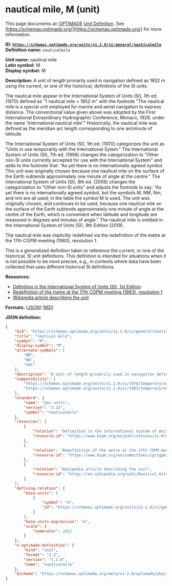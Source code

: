 # nautical mile, M (unit)
This page documents an [OPTIMADE](https://www.optimade.org/) [Unit Definition](https://schemas.optimade.org/#definitions). See [https://schemas.optimade.org/](https://schemas.optimade.org/) for more information.

**ID: [`https://schemas.optimade.org/units/v1.2.0/si/general/nauticalmile`](https://schemas.optimade.org/units/v1.2.0/si/general/nauticalmile)**  
**Definition name:** `nauticalmile`

**Unit name:** nautical mile  
**Latin symbol:** M  
**Display symbol:** M  
  
**Description:** A unit of length primarily used in navigation defined as 1852 m using the current, or one of the historical, definitions of the SI units.

The nautical mile appear in the International System of Units (SI), 1th ed. (1970) defined as "1 nautical mile = 1852 m" with the footnote "The nautical mile is a special unit employed for marine and aerial navigation to express distance. The conventional value given above was adopted by the First International Extraordinary Hydrographic Conference, Monaco, 1929, under the name 'International nautical mile'."
Historically, the nautical mile was defined as the meridian arc length corresponding to one arcminute of latitude.

The International System of Units (SI), 1th ed. (1970) categorizes the unit as "Units in use temporarily with the International Sytem."
The International System of Units (SI), 7th ed. (1998) changes the categorization to "Other non-SI units currently accepted for use with the International System" and adds to the footnote that: "As yet there is no internationally agreed symbol. This unit was originally chosen because one nautical mile on the surface of the Earth subtends approximately one minute of angle at the centre."
The International System of Units (SI), 8th ed. (2006) changes the categorization to "Other non-SI units" and adjusts the footnote to say: "As yet there is no internationally agreed symbol, but the symbols M, NM, Nm, and nmi are all used; in the table the symbol M is used. The unit was originally chosen, and continues to be used, because one nautical mile on the surface of the Earth subtends approximately one minute of angle at the centre of the Earth, which is convenient when latitude and longitude are measured in degrees and minutes of angle."
The nautical mile is omitted in the International System of Units (SI), 9th Edition (2019).

The nautical mile was implicitly redefined via the redefinition of the metre at the 17th CGPM meeting (1983), resolution 1.

This is a generalized definition taken to reference the current, or one of the historical, SI unit definitions.
This definition is intended for situations when it is not possible to be more precise, e.g., in contexts where data have been collected that uses different historical SI definitions.

**Resources:**

- [Definition in the International System of Units (SI), 1st Edition](https://www.bipm.org/en/publications/si-brochure)
- [Redefinition of the metre at the 17th CGPM meeting (1983), resolution 1](https://www.bipm.org/en/committees/cg/cgpm/17-1983/resolution-1)
- [Wikipedia article describing the unit](https://en.wikipedia.org/wiki/Nautical_mile)


**Formats:** [[JSON](nauticalmile.json)] [[MD](nauticalmile.md)]

**JSON definition:**

``` json
{
    "$id": "https://schemas.optimade.org/units/v1.2.0/si/general/nauticalmile",
    "title": "nautical mile",
    "symbol": "M",
    "display-symbol": "M",
    "alternate-symbols": [
        "NM",
        "Nm",
        "nmi"
    ],
    "description": "A unit of length primarily used in navigation defined as 1852 m using the current, or one of the historical, definitions of the SI units.\n\nThe nautical mile appear in the International System of Units (SI), 1th ed. (1970) defined as \"1 nautical mile = 1852 m\" with the footnote \"The nautical mile is a special unit employed for marine and aerial navigation to express distance. The conventional value given above was adopted by the First International Extraordinary Hydrographic Conference, Monaco, 1929, under the name 'International nautical mile'.\"\nHistorically, the nautical mile was defined as the meridian arc length corresponding to one arcminute of latitude.\n\nThe International System of Units (SI), 1th ed. (1970) categorizes the unit as \"Units in use temporarily with the International Sytem.\"\nThe International System of Units (SI), 7th ed. (1998) changes the categorization to \"Other non-SI units currently accepted for use with the International System\" and adds to the footnote that: \"As yet there is no internationally agreed symbol. This unit was originally chosen because one nautical mile on the surface of the Earth subtends approximately one minute of angle at the centre.\"\nThe International System of Units (SI), 8th ed. (2006) changes the categorization to \"Other non-SI units\" and adjusts the footnote to say: \"As yet there is no internationally agreed symbol, but the symbols M, NM, Nm, and nmi are all used; in the table the symbol M is used. The unit was originally chosen, and continues to be used, because one nautical mile on the surface of the Earth subtends approximately one minute of angle at the centre of the Earth, which is convenient when latitude and longitude are measured in degrees and minutes of angle.\"\nThe nautical mile is omitted in the International System of Units (SI), 9th Edition (2019).\n\nThe nautical mile was implicitly redefined via the redefinition of the metre at the 17th CGPM meeting (1983), resolution 1.\n\nThis is a generalized definition taken to reference the current, or one of the historical, SI unit definitions.\nThis definition is intended for situations when it is not possible to be more precise, e.g., in contexts where data have been collected that uses different historical SI definitions.",
    "compatibility": [
        "https://schemas.optimade.org/units/v1.2.0/si/1970/temporary/nauticalmile",
        "https://schemas.optimade.org/units/v1.2.0/si/1983/temporary/nauticalmile"
    ],
    "standard": {
        "name": "gnu units",
        "version": "3.15",
        "symbol": "nauticalmile"
    },
    "resources": [
        {
            "relation": "Definition in the International System of Units (SI), 1st Edition",
            "resource-id": "https://www.bipm.org/en/publications/si-brochure"
        },
        {
            "relation": "Redefinition of the metre at the 17th CGPM meeting (1983), resolution 1",
            "resource-id": "https://www.bipm.org/en/committees/cg/cgpm/17-1983/resolution-1"
        },
        {
            "relation": "Wikipedia article describing the unit",
            "resource-id": "https://en.wikipedia.org/wiki/Nautical_mile"
        }
    ],
    "defining-relation": {
        "base-units": [
            {
                "symbol": "m",
                "id": "https://schemas.optimade.org/units/v1.2.0/si/general/metre"
            }
        ],
        "base-units-expression": "m",
        "scale": {
            "numerator": 1852
        }
    },
    "x-optimade-definition": {
        "kind": "unit",
        "format": "1.2",
        "version": "1.2.0",
        "name": "nauticalmile"
    },
    "$schema": "https://schemas.optimade.org/meta/v1.2.0/optimade/physical_unit_definition.md"
}
```